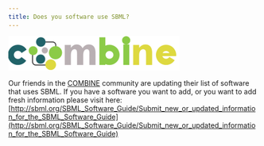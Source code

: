 ```yaml
---
title: Does you software use SBML?
---
```


![Combine](images/news/combine.png)

Our friends in the [COMBINE](http://co.mbine.org/) community are updating their list of software that uses SBML. 
If you have a software you want to add, or you want to add fresh information please visit here: [http://sbml.org/SBML_Software_Guide/Submit_new_or_updated_information_for_the_SBML_Software_Guide](http://sbml.org/SBML_Software_Guide/Submit_new_or_updated_information_for_the_SBML_Software_Guide)